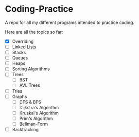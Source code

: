 # Coding-Practice
A repo for all my different programs intended to practice coding.

Here are all the topics so far:
- [x] Overriding
- [ ] Linked Lists
- [ ] Stacks
- [ ] Queues
- [ ] Heaps
- [ ] Sorting Algorithms
- [ ] Trees
  - [ ] BST
  - [ ] AVL Trees
- [ ] Tries
- [ ] Graphs
  - [ ] DFS & BFS
  - [ ] Dijkstra's Algorithm
  - [ ] Kruskal's Algorithm
  - [ ] Prim's Algorithm
  - [ ] Bellman-Form
- [ ] Backtracking
